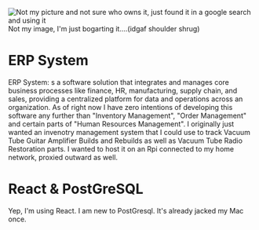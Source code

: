 ![Not my picture and not sure who owns it, just found it in a google search and using it](https://www.netsuite.com/portal/assets/img/business-articles/erp/infographic-erp-modules.jpg)
Not my image, I'm just bogarting it....(idgaf shoulder shrug)

# ERP System
ERP System: s a software solution that integrates and manages core business processes like finance, HR, manufacturing, supply chain, and sales, providing a centralized platform for data and operations across an organization.
As of right now I have zero intentions of developing this software any further than "Inventory Management", "Order Management" and certain parts of "Human Resources Management".  I originally just wanted an invenotry management system that I could use to track Vacuum Tube Guitar Amplifier Builds and Rebuilds as well as Vacuum Tube Radio Restoration parts.  I wanted to host it on an Rpi connected to my home network, proxied outward as well.

# React & PostGreSQL
Yep, I'm using React.  I am new to PostGresql.  It's already jacked my Mac once.
